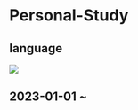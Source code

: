 #  Personal-Study  #

## language ## 
<img src="https://img.shields.io/badge/Python-3766AB?style=flat-square&logo=Python&logoColor=white"/></a>
## 2023-01-01 ~ ##
